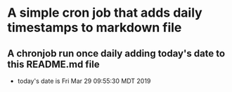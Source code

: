 A simple cron job that adds daily timestamps to markdown file
============================================================
## A chronjob run once daily adding today's date to this README.md file
* today's date is Fri Mar 29 09:55:30 MDT 2019

